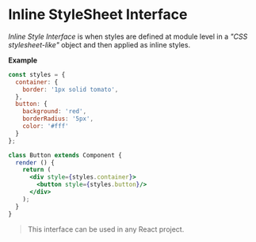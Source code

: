 # Inline StyleSheet Interface

*Inline Style Interface* is when styles are defined at module level
in a *"CSS stylesheet-like"* object and then applied as inline styles.

__Example__

```jsx
const styles = {
  container: {
    border: '1px solid tomato',
  },
  button: {
    background: 'red',
    borderRadius: '5px',
    color: '#fff'
  }
};

class Button extends Component {
  render () {
    return (
      <div style={styles.container}>
        <button style={styles.button}/>
      </div>
    );
  }
}
```

> This interface can be used in any React project.
